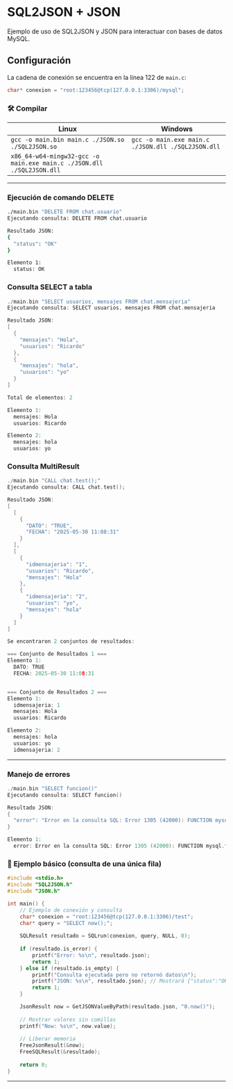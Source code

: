 # SQL2JSON + JSON

Ejemplo de uso de SQL2JSON y JSON para interactuar con bases de datos MySQL.

## Configuración

La cadena de conexión se encuentra en la línea 122 de `main.c`:
```c
char* conexion = "root:123456@tcp(127.0.0.1:3306)/mysql";
```


### 🛠️ Compilar

| Linux | Windows |
| --- | --- |
| `gcc -o main.bin main.c ./JSON.so ./SQL2JSON.so` | `gcc -o main.exe main.c ./JSON.dll ./SQL2JSON.dll` |
| `x86_64-w64-mingw32-gcc -o main.exe main.c ./JSON.dll ./SQL2JSON.dll` |  |

---

### Ejecución de comando DELETE

```bash
./main.bin "DELETE FROM chat.usuario"
Ejecutando consulta: DELETE FROM chat.usuario

Resultado JSON:
{
  "status": "OK"
}

Elemento 1:
  status: OK
```


### Consulta SELECT a tabla

```C
./main.bin "SELECT usuarios, mensajes FROM chat.mensajeria"
Ejecutando consulta: SELECT usuarios, mensajes FROM chat.mensajeria

Resultado JSON:
[
  {
    "mensajes": "Hola",
    "usuarios": "Ricardo"
  },
  {
    "mensajes": "hola",
    "usuarios": "yo"
  }
]

Total de elementos: 2

Elemento 1:
  mensajes: Hola
  usuarios: Ricardo

Elemento 2:
  mensajes: hola
  usuarios: yo

```


### Consulta MultiResult

```C
./main.bin "CALL chat.test();"
Ejecutando consulta: CALL chat.test();

Resultado JSON:
[
  [
    {
      "DATO": "TRUE",
      "FECHA": "2025-05-30 11:08:31"
    }
  ],
  [
    {
      "idmensajeria": "1",
      "usuarios": "Ricardo",
      "mensajes": "Hola"
    },
    {
      "idmensajeria": "2",
      "usuarios": "yo",
      "mensajes": "hola"
    }
  ]
]

Se encontraron 2 conjuntos de resultados:

=== Conjunto de Resultados 1 ===
Elemento 1:
  DATO: TRUE
  FECHA: 2025-05-30 11:08:31


=== Conjunto de Resultados 2 ===
Elemento 1:
  idmensajeria: 1
  mensajes: Hola
  usuarios: Ricardo

Elemento 2:
  mensajes: hola
  usuarios: yo
  idmensajeria: 2

```

---

### Manejo de errores

```C
./main.bin "SELECT funcion()"
Ejecutando consulta: SELECT funcion()

Resultado JSON:
{
  "error": "Error en la consulta SQL: Error 1305 (42000): FUNCTION mysql.funcion does not exist"
}

Elemento 1:
  error: Error en la consulta SQL: Error 1305 (42000): FUNCTION mysql.funcion does not exist
```




### 🧪 Ejemplo básico (consulta de una única fila)

```C
#include <stdio.h>
#include "SQL2JSON.h"
#include "JSON.h"

int main() {
    // Ejemplo de conexión y consulta
    char* conexion = "root:123456@tcp(127.0.0.1:3306)/test";
    char* query = "SELECT now();";
    
    SQLResult resultado = SQLrun(conexion, query, NULL, 0);
    
    if (resultado.is_error) {
        printf("Error: %s\n", resultado.json);
        return 1;
    } else if (resultado.is_empty) {
        printf("Consulta ejecutada pero no retornó datos\n");
        printf("JSON: %s\n", resultado.json); // Mostrará {"status":"OK"} o []
        return 1;
    }

    JsonResult now = GetJSONValueByPath(resultado.json, "0.now()");
    
    // Mostrar valores sin comillas
    printf("Now: %s\n", now.value);
    
    // Liberar memoria
    FreeJsonResult(&now);
    FreeSQLResult(&resultado);
    
    return 0;
}
```

---

